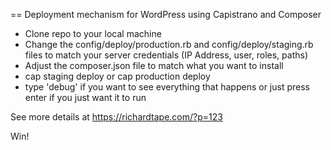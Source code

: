 == Deployment mechanism for WordPress using Capistrano and Composer

+ Clone repo to your local machine
+ Change the config/deploy/production.rb and config/deploy/staging.rb files to match your server credentials (IP Address, user, roles, paths)
+ Adjust the composer.json file to match what you want to install
+ cap staging deploy or cap production deploy
+ type 'debug' if you want to see everything that happens or just press enter if you just want it to run

See more details at https://richardtape.com/?p=123

Win!